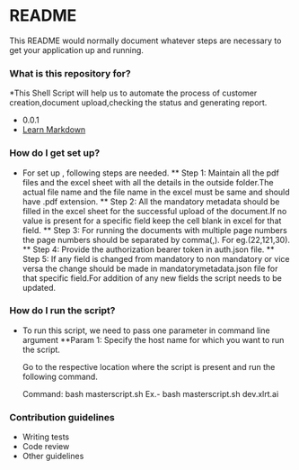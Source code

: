 # README #

This README would normally document whatever steps are necessary to get your application up and running.

### What is this repository for? ###

*This Shell Script will help us to automate the process of customer creation,document upload,checking the status and generating report.
* 0.0.1
* [Learn Markdown](https://bitbucket.org/tutorials/markdowndemo)

### How do I get set up? ###

* For set up , following steps are needed. 
** Step 1: 
	Maintain all the pdf files and the excel sheet with all the details in the outside folder.The actual file name and the file name in the excel must be same and should have .pdf extension.
** Step 2: 
	All the mandatory metadata should be filled in the excel sheet for the successful upload of the document.If no value is present for a specific field keep the cell blank in excel for that field.
** Step 3: 
	For running the documents with multiple page numbers the page numbers should be separated by comma(,).
	For eg.(22,121,30).
** Step 4: 
	Provide the authorization bearer token in auth.json file.
** Step 5: 
	If any field is changed from mandatory to non mandatory or vice versa the change should be made in mandatorymetadata.json file for that specific field.For addition of any new fields the script needs to be updated.
	
### How do I run the script? ###
* To run this script, we need to pass one parameter in command line argument
**Param 1:
	Specify the host name for which you want to run the script.
	
	Go to the respective location where the script is present and run the following command.
	
	Command: bash masterscript.sh <param1>
	Ex.-     bash masterscript.sh dev.xlrt.ai
	
### Contribution guidelines ###

* Writing tests
* Code review
* Other guidelines

